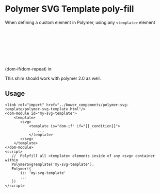 # Polymer SVG Template poly-fill

When defining a custom element in Polymer, using any `<template>` element (dom-if/dom-repeat) in <svg> [won't work](https://github.com/Polymer/polymer/issues/1976) in some browsers, load this shim before calling Polymer factory, shall make it work properly cross-browsers.

This shim should work with polymer 2.0 as well.
 
## Usage 
 
 ```!html
<link rel="import" href="../bower_components/polymer-svg-template/polymer-svg-template.html"/>
 <dom-module id="my-svg-template">
	 <template>
	 	<svg>
	 		<template is="dom-if" if="[[_condition]]">
	 			...
	 		</template>
	 	</svg>
	 </template>
</dom-module>
<script>
	//  Polyfill all <template> elements inside of any <svg> container within
	PolymerSvgTemplate('my-svg-template');
 	Polymer({
 		is: 'my-svg-template'
 		...
 	})
 </script>
 ```
